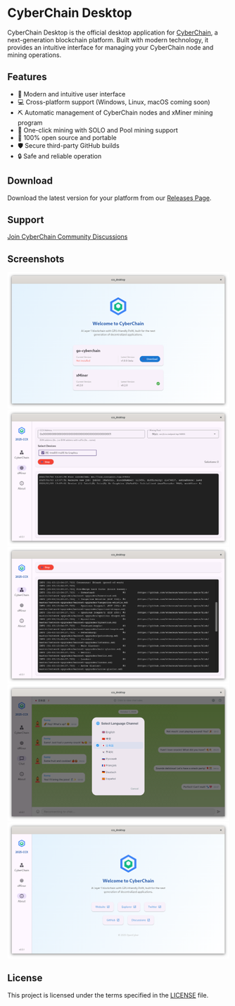 # CyberChain Desktop

CyberChain Desktop is the official desktop application for [CyberChain](https://cyberchain.xyz), a next-generation blockchain platform. Built with modern technology, it provides an intuitive interface for managing your CyberChain node and mining operations.

## Features

- 🚀 Modern and intuitive user interface
- 💻 Cross-platform support (Windows, Linux, macOS coming soon)
- ⛏️ Automatic management of CyberChain nodes and xMiner mining program
- 🔄 One-click mining with SOLO and Pool mining support
- 🌟 100% open source and portable
- 🛡️ Secure third-party GitHub builds
- 🔒 Safe and reliable operation

## Download

Download the latest version for your platform from our [Releases Page](https://github.com/OpenCyberXyz/cyberchain-desktop/releases).

## Support

[Join CyberChain Community Discussions](https://github.com/orgs/CyberChainXyz/discussions)

## Screenshots

![Download Screen](screenshots/download.png)
![Mining Interface](screenshots/mining.png)
![Node Management](screenshots/node.png)
![Anonymous Chat](screenshots/chat.png)
![About Screen](screenshots/about.png)

## License

This project is licensed under the terms specified in the [LICENSE](LICENSE) file.

